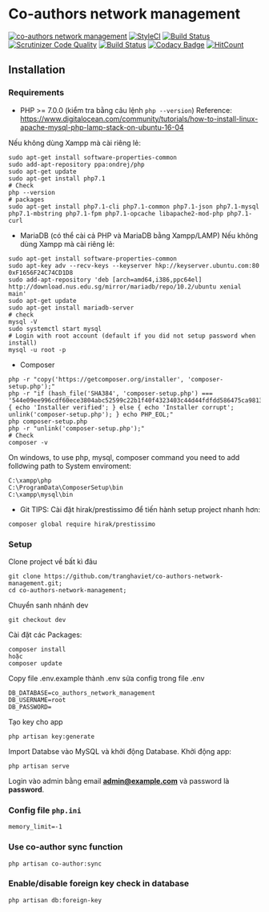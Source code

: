# Co-authors network management

[![co-authors network management](https://img.shields.io/badge/Status-Awesome-brightgreen.svg)](https://github.com/tranghaviet/co-authors-network-management)
[![StyleCI](https://styleci.io/repos/106026282/shield?branch=master)](https://styleci.io/repos/106026282)
[![Build Status](https://www.travis-ci.org/tranghaviet/co-authors-network-management.svg?branch=master)](https://www.travis-ci.org/tranghaviet/co-authors-network-management)
[![Scrutinizer Code Quality](https://scrutinizer-ci.com/g/tranghaviet/co-authors-network-management/badges/quality-score.png?b=master)](https://scrutinizer-ci.com/g/tranghaviet/co-authors-network-management/?branch=master)
[![Build Status](https://scrutinizer-ci.com/g/tranghaviet/co-authors-network-management/badges/build.png?b=master)](https://scrutinizer-ci.com/g/tranghaviet/co-authors-network-management/build-status/master)
[![Codacy Badge](https://api.codacy.com/project/badge/Grade/d0ac126c068248e29a0e25edd684b5f4)](https://www.codacy.com/app/tranghaviet/co-authors-network-management?utm_source=github.com&amp;utm_medium=referral&amp;utm_content=tranghaviet/co-authors-network-management&amp;utm_campaign=Badge_Grade)
[![HitCount](http://hits.dwyl.io/tranghaviet/co-authors-network-management.svg)](http://hits.dwyl.io/tranghaviet/co-authors-network-management)

## Installation

### Requirements
- PHP >= 7.0.0 (kiểm tra bằng câu lệnh `php --version`)
Reference: https://www.digitalocean.com/community/tutorials/how-to-install-linux-apache-mysql-php-lamp-stack-on-ubuntu-16-04

Nếu không dùng Xampp mà cài riêng lẻ:
```
sudo apt-get install software-properties-common
sudo add-apt-repository ppa:ondrej/php
sudo apt-get update
sudo apt-get install php7.1
# Check
php --version
# packages
sudo apt-get install php7.1-cli php7.1-common php7.1-json php7.1-mysql php7.1-mbstring php7.1-fpm php7.1-opcache libapache2-mod-php php7.1-curl
```
- MariaDB (có thể cài cả PHP và MariaDB bằng Xampp/LAMP)
Nếu không dùng Xampp mà cài riêng lẻ:
```
sudo apt-get install software-properties-common
sudo apt-key adv --recv-keys --keyserver hkp://keyserver.ubuntu.com:80 0xF1656F24C74CD1D8
sudo add-apt-repository 'deb [arch=amd64,i386,ppc64el] http://download.nus.edu.sg/mirror/mariadb/repo/10.2/ubuntu xenial main'
sudo apt-get update
sudo apt-get install mariadb-server
# check
mysql -V
sudo systemctl start mysql
# Login with root account (default if you did not setup password when install)
mysql -u root -p
```
- Composer
```
php -r "copy('https://getcomposer.org/installer', 'composer-setup.php');"
php -r "if (hash_file('SHA384', 'composer-setup.php') === '544e09ee996cdf60ece3804abc52599c22b1f40f4323403c44d44fdfdd586475ca9813a858088ffbc1f233e9b180f061') { echo 'Installer verified'; } else { echo 'Installer corrupt'; unlink('composer-setup.php'); } echo PHP_EOL;"
php composer-setup.php
php -r "unlink('composer-setup.php');"
# Check
composer -v
```
On windows, to use php, mysql, composer command you need to add follơwing path to System enviroment:
```
C:\xampp\php
C:\ProgramData\ComposerSetup\bin
C:\xampp\mysql\bin
```
- Git
TIPS: Cài đặt hirak/prestissimo để tiến hành setup project nhanh hơn:
```
composer global require hirak/prestissimo
```
### Setup
Clone project về bất kì đâu
```
git clone https://github.com/tranghaviet/co-authors-network-management.git;
cd co-authors-network-management;
```
Chuyển sanh nhánh dev
```
git checkout dev
```
Cài đặt các Packages:
```
composer install
hoặc
composer update
```
Copy file .env.example thành .env
sửa config trong file .env 
```
DB_DATABASE=co_authors_network_management
DB_USERNAME=root
DB_PASSWORD=
```
Tạo key cho app
```
php artisan key:generate
```
Import Databse vào MySQL và khởi động Database.
Khởi động app:
```
php artisan serve
```
Login vào admin bằng email **admin@example.com** và password là **password**.
### Config file `php.ini`
```
memory_limit=-1
```
### Use co-author sync function
```
php artisan co-author:sync
```
### Enable/disable foreign key check in database
```
php artisan db:foreign-key
```
